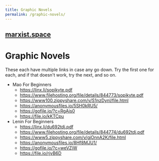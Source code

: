 ```yaml
---
title: Graphic Novels
permalink: /graphic-novels/
---
```


## [marxist.space](https://marxist.space)

# Graphic Novels

These each have multiple links in case any go down.
Try the first one for each, and if that doesn't work, try the next, and so on.

* Mao For Beginners
    * <https://linx.li/sopikyte.pdf>
    * <https://www.filehosting.org/file/details/844773/sopikyte.pdf>
    * <https://www100.zippyshare.com/v/S1nzDynl/file.html>
    * <https://anonymousfiles.io/5SH0kRU5/>
    * <https://gofile.io/?c=RgAis0>
    * <https://file.io/kKTCpu>
* Lenin For Beginners
    * <https://linx.li/du692tdj.pdf>
    * <https://www.filehosting.org/file/details/844774/du692tdj.pdf>
    * <https://www5.zippyshare.com/v/gjOnnA2K/file.html>
    * <https://anonymousfiles.io/8Hf8MJU1/>
    * <https://gofile.io/?c=weVZjW>
    * <https://file.io/rjvB6D>
